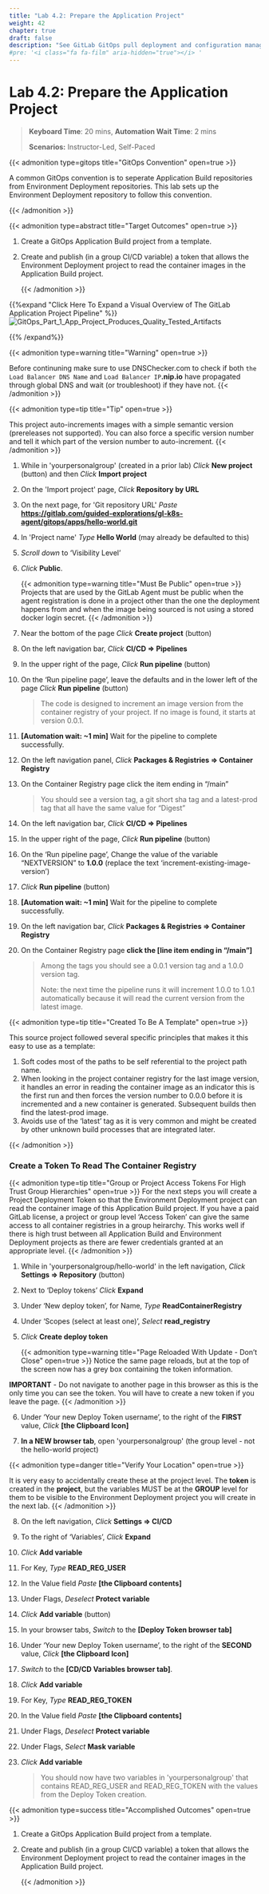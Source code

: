 ```yaml
---
title: "Lab 4.2: Prepare the Application Project"
weight: 42
chapter: true
draft: false
description: "See GitLab GitOps pull deployment and configuration management in action."
#pre: '<i class="fa fa-film" aria-hidden="true"></i> '
---
```


# Lab 4.2: Prepare the Application Project

> **Keyboard Time**: 20 mins, **Automation Wait Time**: 2 mins
>
> **Scenarios:** Instructor-Led, Self-Paced

{{< admonition type=gitops title="GitOps Convention" open=true >}}

A common GitOps convention is to seperate Application Build repositories from Environment Deployment repositories. This lab sets up the Environment Deployment repository to follow this convention.

{{< /admonition >}}

{{< admonition type=abstract title="Target Outcomes" open=true >}}

1. Create a GitOps Application Build project from a template.

2. Create and publish (in a group CI/CD variable) a token that allows the Environment Deployment project to read the container images in the Application Build project.

   {{< /admonition >}}

{{%expand "Click Here To Expand a Visual Overview of The GitLab Application Project Pipeline" %}}![GitOps_Part_1_App_Project_Produces_Quality_Tested_Artifacts](GitOps_Part_1_App_Project_Produces_Quality_Tested_Artifacts.png)

{{% /expand%}}

{{< admonition type=warning title="Warning" open=true >}}

Before continuning make sure to use DNSChecker.com to check if both `the Load Balancer DNS Name` and `Load Balancer IP`**.nip.io** have propagated through global DNS and wait (or troubleshoot) if they have not.
{{< /admonition >}}

{{< admonition type=tip title="Tip" open=true >}}

This project auto-increments images with a simple semantic version (prereleases not supported). You can also force a specific version number and tell it which part of the version number to auto-increment.
{{< /admonition >}}

1. While in 'yourpersonalgroup' (created in a prior lab) *Click* **New project** (button) and then *Click* **Import project**

2. On the 'Import project' page, *Click* **Repository by URL**

3. On the next page, for 'Git repository URL' *Paste* **https://gitlab.com/guided-explorations/gl-k8s-agent/gitops/apps/hello-world.git**

4. In 'Project name' *Type* **Hello World** (may already be defaulted to this)

5. *Scroll down* to ‘Visibility Level’

6. *Click* **Public**.

    {{< admonition type=warning title="Must Be Public" open=true >}}
Projects that are used by the GitLab Agent must be public when the agent registration is done in a project other than the one the deployment happens from and when the image being sourced is not using a stored docker login secret.
    {{< /admonition >}}

7. Near the bottom of the page *Click* **Create project** (button)

8. On the left navigation bar, *Click* **CI/CD => Pipelines**

9. In the upper right of the page, *Click* **Run pipeline** (button)

10. On the ‘Run pipeline page’, leave the defaults and in the lower left of the page *Click* **Run pipeline** (button)

     > The code is designed to increment an image version from the container registry of your project. If no image is found, it starts at version 0.0.1.

11. **[Automation wait: ~1 min]** Wait for the pipeline to complete successfully.

12. On the left navigation panel, *Click* **Packages & Registries => Container Registry**

13. On the Container Registry page click the item ending in “/main”

     > You should see a version tag, a git short sha tag and a latest-prod tag that all have the same value for “Digest”

14. On the left navigation bar, *Click* **CI/CD => Pipelines**

15. In the upper right of the page, *Click* **Run pipeline** (button)

16. On the ‘Run pipeline page’, Change the value of the variable “NEXTVERSION” to **1.0.0** (replace the text ‘increment-existing-image-version’)

17. *Click* **Run pipeline** (button)

18. **[Automation wait: ~1 min]** Wait for the pipeline to complete successfully.

19. On the left navigation bar, *Click* **Packages & Registries => Container Registry**

20. On the Container Registry page **click the [line item ending in “/main”]**

     > Among the tags you should see a 0.0.1 version tag and a 1.0.0 version tag.
     >
     > Note: the next time the pipeline runs it will increment 1.0.0 to 1.0.1 automatically because it will read the current version from the latest image.

{{< admonition type=tip title="Created To Be A Template" open=true >}}

This source project followed several specific principles that makes it this easy to use as a template:

1. Soft codes most of the paths to be self referential to the project path name.
2. When looking in the project container registry for the last image version, it handles an error in reading the container image as an indicator this is the first run and then forces the version number to 0.0.0 before it is incremented and a new container is generated. Subsequent builds then find the latest-prod image.
3. Avoids use of the ‘latest’ tag as it is very common and might be created by other unknown build processes that are integrated later.

{{< /admonition >}}

### Create a Token To Read The Container Registry

{{< admonition type=tip title="Group or Project Access Tokens For High Trust Group Hierarchies" open=true >}}
For the next steps you will create a Project Deployment Token so that the Environment Deployment project can read the container image of this Application Build project. If you have a paid GitLab license, a project or group level ‘Access Token’ can give the same access to all container registries in a group heirarchy. This works well if there is high trust between all Application Build and Environment Deployment projects as there are fewer credentials granted at an appropriate level.
{{< /admonition >}}

1. While in 'yourpersonalgroup/hello-world' in the left navigation, *Click* **Settings => Repository** (button) 

2. Next to ‘Deploy tokens’ *Click* **Expand**

3. Under ‘New deploy token’, for Name, *Type* **ReadContainerRegistry**

4. Under ‘Scopes (select at least one)’, *Select* **read_registry**

5. *Click* **Create deploy token** 

    {{< admonition type=warning title="Page Reloaded With Update - Don’t Close" open=true >}}
Notice the same page reloads, but at the top of the screen now has a grey box containing the token information.

**IMPORTANT** - Do not navigate to another page in this browser as this is the only time you can see the token. You will have to create a new token if you leave the page.
    {{< /admonition >}}

6. Under ‘Your new Deploy Token username’, to the right of the **FIRST** value, *Click* **[the Clipboard Icon]**

7. **In a NEW browser tab**, open 'yourpersonalgroup' (the group level - not the hello-world project)

{{< admonition type=danger title="Verify Your Location" open=true >}}

It is very easy to accidentally create these at the project level. The **token** is created in the **project**, but the variables MUST be at the **GROUP** level for them to be visible to the Environment Deployment project you will create in the next lab.
{{< /admonition >}}

8. On the left navigation, *Click* **Settings => CI/CD**

7. To the right of ‘Variables’, *Click* **Expand**

8. *Click* **Add variable**

9. For Key, *Type* **READ_REG_USER**

10. In the Value field *Paste* **[the Clipboard contents]**

11. Under Flags, *Deselect* **Protect variable**

12. *Click* **Add variable** (button)

13. In your browser tabs, *Switch* to the **[Deploy Token browser tab]**

14. Under ‘Your new Deploy Token username’, to the right of the **SECOND** value, *Click* **[the Clipboard Icon]**

15. *Switch* to the **[CD/CD Variables browser tab]**.

16. *Click* **Add variable**

17. For Key, *Type* **READ_REG_TOKEN**

18. In the Value field *Paste* **[the Clipboard contents]**

19. Under Flags, *Deselect* **Protect variable**

20. Under Flags, *Select* **Mask variable**

21. *Click* **Add variable**

    > You should now have two variables in 'yourpersonalgroup' that contains READ_REG_USER and READ_REG_TOKEN with the values from the Deploy Token creation.

{{< admonition type=success title="Accomplished Outcomes" open=true >}}

1. Create a GitOps Application Build project from a template.

2. Create and publish (in a group CI/CD variable) a token that allows the Environment Deployment project to read the container images in the Application Build project.

   {{< /admonition >}}
